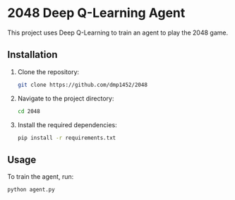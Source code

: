 # 2048 Deep Q-Learning Agent

This project uses Deep Q-Learning to train an agent to play the 2048 game.

## Installation

1. Clone the repository:
    ```sh
    git clone https://github.com/dmp1452/2048
    ```
2. Navigate to the project directory:
    ```sh
    cd 2048
    ```
3. Install the required dependencies:
    ```sh
    pip install -r requirements.txt
    ```

## Usage

To train the agent, run:
```sh
python agent.py

  

